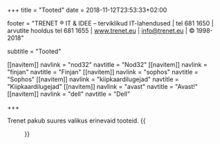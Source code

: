 ﻿+++
title = "Tooted"
date = 2018-11-12T23:53:33+02:00

footer = "TRENET ® IT & IDEE – terviklikud IT-lahendused | tel 681 1650 | arvutite hooldus tel 681 1655 | www.trenet.eu | info@trenet.eu | © 1998-2018"

subtitle = "Tooted"

[[navitem]]
	navlink = "nod32"
	navtitle = "Nod32"
[[navitem]]
	navlink = "finjan"
	navtitle = "Finjan"
[[navitem]]
	navlink = "sophos"
	navtitle = "Sophos"
[[navitem]]
	navlink = "kiipkaardilugejad"
	navtitle = "Kiipkaardilugejad"
[[navitem]]
	navlink = "avast"
	navtitle = "Avast!"
[[navitem]]
	navlink = "dell"
	navtitle = "Dell"

+++

Trenet pakub suures valikus erinevaid tooteid.
{{<figure  width="450px" src="/images/trenet-logo-colored.svg">}}